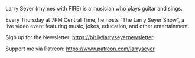 Larry Seyer (rhymes with FIRE) is a musician who plays guitar and sings.

Every Thursday at 7PM Central Time, he hosts “The Larry Seyer Show”, a live video event featuring music, jokes, education, and other entertainment.

Sign up for the Newsletter: https://bit.ly/larryseyernewsletter

Support me via Patreon: https://www.patreon.com/larryseyer

